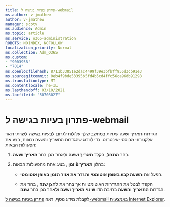 ```yaml
---
title: פתרון בעיות בגישה ל-webmail
ms.author: v-jmathew
author: v-jmathew
manager: scotv
ms.audience: Admin
ms.topic: article
ms.service: o365-administration
ROBOTS: NOINDEX, NOFOLLOW
localization_priority: Normal
ms.collection: Adm_O365
ms.custom:
- "9003958"
- "7014"
ms.openlocfilehash: 8711b33851e2dac4499f39e3bfbff955d3cb91e3
ms.sourcegitcommit: 0eb4f9bde53395b5fd4b5cd4ffc56ca96db91298
ms.translationtype: MT
ms.contentlocale: he-IL
ms.lasthandoff: 03/10/2021
ms.locfileid: "50708027"
---
```

# <a name="troubleshoot-problems-with-accessing-webmail"></a>פתרון בעיות בגישה ל-webmail

הגדרות תאריך ושעה שגויות במחשב שלך עלולות לגרום לבעיות בגישה לשרתי דואר אלקטרוני מבוססי-אינטרנט. כדי לוודא שהגדרות התאריך והשעה נכונות, בצע את הפעולות הבאות:

1. בחר **התחל**, הקלד **תאריך ושעה** ולאחר מכן בחר **תאריך ושעה**.
2. בחלון **תאריך & זמן** , בצע אחת מהפעולות הבאות:

    - הפעל את **השעה קבע באופן אוטומטי** **והגדר את אזור הזמן באופן אוטומטי**.

    - הקפד לבטל את ההגדרות האוטומטיות אך בחר את לחצן **שנה** , בחר את הגדרות **התאריך** **והשעה** בתיבת הדו **שינוי תאריך ושעה** ולאחר מכן בחר **שנה**.

לקבלת מידע נוסף, ראה [פתרון בעיות בגישה ל-webmail באמצעות Internet Explorer](https://answers.microsoft.com/windows/forum/all/problem-accessing-email-through-ie/41f871f3-6df3-4bc9-a5bd-7f71651a2888).
